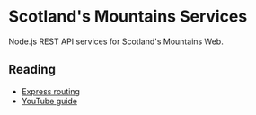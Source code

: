 # Scotland's Mountains Services

Node.js REST API services for Scotland's Mountains Web.

## Reading

- [Express routing](https://expressjs.com/en/guide/routing.html)
- [YouTube guide](https://www.youtube.com/watch?v=fgTGADljAeg)
